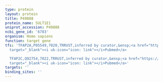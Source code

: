 ```yaml
---
type: protein
layout: protein
title: P49888
protein_name: SULT1E1
uniprot_accession: P49888
ncbi_gene_id: '6783'
organism: Homo sapiens
function: target gene
tfs: 'TFAP2A,P05549,7020,TRRUST,inferred by curator,&ensp;<a href="https://www.ncbi.nlm.nih.gov/pubmed/?term=17187826%5Buid%5D"
  target="_blank"><i uk-icon="icon: link"></i>Pubmed</a>

  TFAP2C,Q92754,7022,TRRUST,inferred by curator,&ensp;<a href="https://www.ncbi.nlm.nih.gov/pubmed/?term=17187826%5Buid%5D"
  target="_blank"><i uk-icon="icon: link"></i>Pubmed</a>'
targets: ''
binding_sites: ''
---
```

